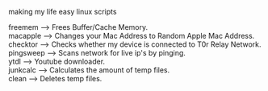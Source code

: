 making my life easy linux scripts  

freemem --> Frees Buffer/Cache Memory.  
macapple --> Changes your Mac Address to Random Apple Mac Address.  
checktor --> Checks whether my device is connected to T0r Relay Network.  
pingsweep  --> Scans network for live ip's by pinging.  
ytdl  --> Youtube downloader.  
junkcalc  --> Calculates the amount of temp files.  
clean   --> Deletes temp files.  
